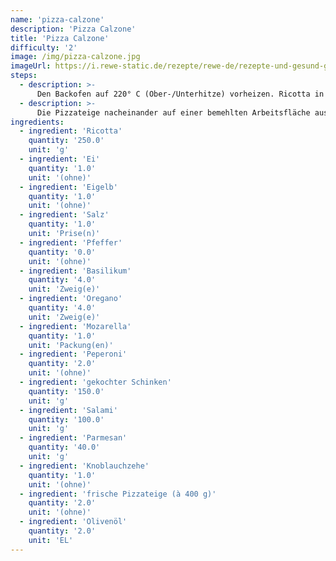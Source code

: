 ```yaml
---
name: 'pizza-calzone'
description: 'Pizza Calzone'
title: 'Pizza Calzone'
difficulty: '2'
image: /img/pizza-calzone.jpg
imageUrl: https://i.rewe-static.de/rezepte/rewe-de/rezepte-und-gesund-geniessen/HZ_REWE_2017/HZ_KW23_bella-italia/pizza-calzone/pizza_calzone_rdk-rds_rv_hd.jpg?resize=1480:589&crop=1280:460;center,center
steps:
  - description: >-
      Den Backofen auf 220° C (Ober-/Unterhitze) vorheizen. Ricotta in einem Sieb abtropfen lassen und in einer Schüssel mit Ei, Eigelb, Salz und Pfeffer vermischen. Basilikum und Oregano waschen und zusammen mit dem Mozzarella grob hacken. Die Peperoni entkernen und mit dem Schinken und der Salami in feine Streifen schneiden. Geriebenen Parmesan und die Knoblauchzehe (gehackt) zugeben und alles gut verrühren.
  - description: >-
      Die Pizzateige nacheinander auf einer bemehlten Arbeitsfläche ausrollen, mit dem Messer rund ausschneiden und auf jeweils eine Häklfte der Kreise die Füllung verteilen. Die Pizzen umklappen, den Rand mit einer Gabel festdrücken, mit Olivenöl bestreichen und auf einem Blech im Backofen etwa 10-15 Minuten goldgelb backen.
ingredients:
  - ingredient: 'Ricotta'
    quantity: '250.0'
    unit: 'g'
  - ingredient: 'Ei'
    quantity: '1.0'
    unit: '(ohne)'
  - ingredient: 'Eigelb'
    quantity: '1.0'
    unit: '(ohne)'
  - ingredient: 'Salz'
    quantity: '1.0'
    unit: 'Prise(n)'
  - ingredient: 'Pfeffer'
    quantity: '0.0'
    unit: '(ohne)'
  - ingredient: 'Basilikum'
    quantity: '4.0'
    unit: 'Zweig(e)'
  - ingredient: 'Oregano'
    quantity: '4.0'
    unit: 'Zweig(e)'
  - ingredient: 'Mozarella'
    quantity: '1.0'
    unit: 'Packung(en)'
  - ingredient: 'Peperoni'
    quantity: '2.0'
    unit: '(ohne)'
  - ingredient: 'gekochter Schinken'
    quantity: '150.0'
    unit: 'g'
  - ingredient: 'Salami'
    quantity: '100.0'
    unit: 'g'
  - ingredient: 'Parmesan'
    quantity: '40.0'
    unit: 'g'
  - ingredient: 'Knoblauchzehe'
    quantity: '1.0'
    unit: '(ohne)'
  - ingredient: 'frische Pizzateige (à 400 g)'
    quantity: '2.0'
    unit: '(ohne)'
  - ingredient: 'Olivenöl'
    quantity: '2.0'
    unit: 'EL'
---
```

